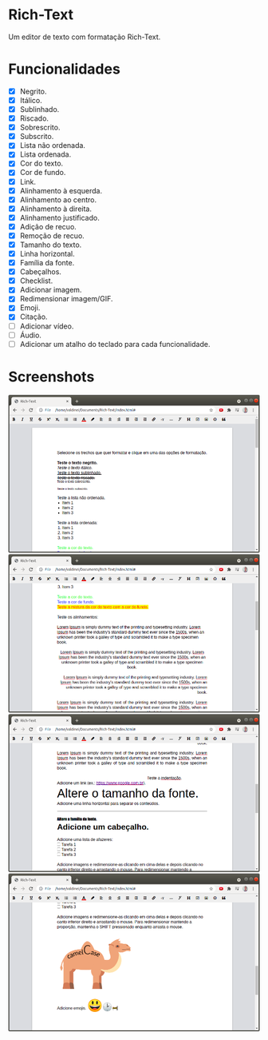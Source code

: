 # Rich-Text
Um editor de texto com formatação Rich-Text.<br>
# Funcionalidades
- [x] Negrito.
- [x] Itálico.
- [x] Sublinhado.
- [x] Riscado.
- [x] Sobrescrito.
- [x] Subscrito.
- [x] Lista não ordenada.
- [x] Lista ordenada.
- [x] Cor do texto.
- [x] Cor de fundo.
- [x] Link.
- [x] Alinhamento à esquerda.
- [x] Alinhamento ao centro.
- [x] Alinhamento à direita.
- [x] Alinhamento justificado.
- [x] Adição de recuo.
- [x] Remoção de recuo.
- [x] Tamanho do texto.
- [x] Linha horizontal.
- [x] Família da fonte.
- [x] Cabeçalhos.
- [x] Checklist.
- [x] Adicionar imagem.
- [x] Redimensionar imagem/GIF.
- [x] Emoji.
- [x] Citação.
- [ ] Adicionar vídeo.
- [ ] Áudio.
- [ ] Adicionar um atalho do teclado para cada funcionalidade.

# Screenshots
<img src="screenshots/1.png" alt="Image 1">
<img src="screenshots/2.png" alt="Image 2">
<img src="screenshots/3.png" alt="Image 3">
<img src="screenshots/4.png" alt="Image 4">
